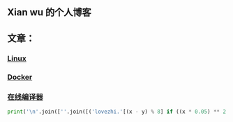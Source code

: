## Xian wu 的个人博客




## 文章：

###  [Linux](myNote/Linux.html)
### [Docker](myNote/Docker.md)





### [在线编译器](http://www.dooccn.com/c/)

```python
print('\n'.join([''.join([('lovezhi.'[(x - y) % 8] if ((x * 0.05) ** 2 + (y * 0.1) ** 2 - 1) ** 3 - (x * 0.05) ** 2 * (y * 0.1) ** 3 <= 0 else ' ') for x in range(-30, 30)]) for y in range(15, -15, -1)]))
```



